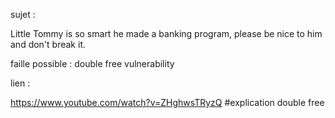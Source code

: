 sujet :

Little Tommy is so smart he made a banking program, please be nice to him and don't break it. 

faille possible : double free vulnerability

lien :

https://www.youtube.com/watch?v=ZHghwsTRyzQ #explication double free

